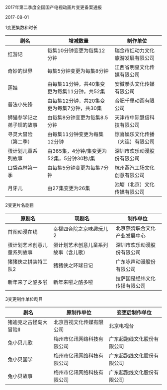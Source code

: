2017年第二季度全国国产电视动画片变更备案通报  

2017-08-01    

1变更集数和时长


剧名 | 增减数量 | 制作单位
---|------|-----
红游记 | 每集10分钟变更为每集12分钟 | 瑞金市红动力文化旅游发展有限公司
奇妙的世界 | 每集5分钟变更为每集8分钟 | 江西省明皇文化传媒有限公司
莲娃 | 由每集11分钟，共40集变更为每集11分钟，共52集 | 安徽拳头文化传媒有限公司 | 
普法小先锋 | 由每集12分钟，共20集变更为每集7分钟，共30集 | 合肥千里动画有限公司
狮猫参学记之弟子规的故事 | 由每集8分钟变更为每集8.5分钟 | 天津市中际慧信科技有限公司
寻灵大冒险（第二季） | 由每集11分钟变更为每集12分钟 | 惊喜娱乐文化传播（大连）有限公司
蛋计划儿童系列故事 | 由365集，4分钟/集变更为52集，5分钟30秒/集 | 深圳市欢乐动漫股份有限公司
口袋森林第一季 | 由每集5分钟变更为每集7分钟 | 杭州蒸汽工场文化创意有限公司
月牙儿 | 由27集变更为26集 | 池塘（北京）文化传媒有限公司

2变更片名剧目


原剧名 | 现剧名 | 制作单位
----|-----|-----
首图动漫在线 | 幸福四合院之京味趣玩儿2 | 北京燕清联合文化产业发展中心
蛋计划艺术创意儿童系列故事 | 蛋计划艺术创意儿童系列故事（含儿歌） | 深圳市欢乐动漫股份有限公司
猪猪侠之拼装特工队2 | 猪猪侠之环球日记 | 广东咏声动漫股份有限公司
新年来了之酷多啦 | 新年来啦之酷多啦 | 拉萨国是经纬文化传播有限公司


3变更制作单位剧目


剧名 | 原制作单位 | 变更后制作单位
---|-------|--------
猪迪克之古怪岛大冒险Ⅱ | 北京百视文化传媒有限公司 | 北京电视台
兔小贝儿歌 | 梅州市亿讯网络科技有限公司 | 广东起跑线文化股份有限公司
兔小贝国学 | 梅州市亿讯网络科技有限公司 | 广东起跑线文化股份有限公司
兔小贝故事 | 梅州市亿讯网络科技有限公司 | 广东起跑线文化股份有限公司